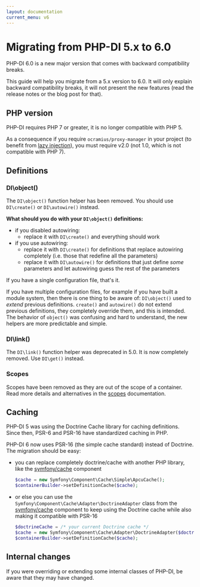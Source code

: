 ```yaml
---
layout: documentation
current_menu: v6
---
```


# Migrating from PHP-DI 5.x to 6.0

PHP-DI 6.0 is a new major version that comes with backward compatibility breaks.

This guide will help you migrate from a 5.x version to 6.0. It will only explain backward compatibility breaks, it will not present the new features (read the release notes or the blog post for that).

## PHP version

PHP-DI requires PHP 7 or greater, it is no longer compatible with PHP 5.

As a consequence if you require `ocramius/proxy-manager` in your project (to benefit from [lazy injection](../lazy-injection.md)), you must require v2.0 (not 1.0, which is not compatible with PHP 7).

## Definitions

### DI\object()

The `DI\object()` function helper has been removed. You should use `DI\create()` or `DI\autowire()` instead.

**What should you do with your `DI\object()` definitions:**

- if you disabled autowiring:
    - replace it with `DI\create()` and everything should work
- if you use autowiring:
    - replace it with `DI\create()` for definitions that replace autowiring completely (i.e. those that redefine all the parameters)
    - replace it with `DI\autowire()` for definitions that just define *some* parameters and let autowiring guess the rest of the parameters

If you have a single configuration file, that's it.

If you have multiple configuration files, for example if you have built a module system, then there is one thing to be aware of: `DI\object()` used to *extend* previous definitions. `create()` and `autowire()` do not extend previous definitions, they completely override them, and this is intended. The behavior of `object()` was confusing and hard to understand, the new helpers are more predictable and simple.

### DI\link()

The `DI\link()` function helper was deprecated in 5.0. It is now completely removed. Use `DI\get()` instead.

### Scopes

Scopes have been removed as they are out of the scope of a container. Read more details and alternatives in the [scopes](../scopes.md) documentation.

## Caching

PHP-DI 5 was using the Doctrine Cache library for caching definitions. Since then, PSR-6 and PSR-16 have standardized caching in PHP.

PHP-DI 6 now uses PSR-16 (the simple cache standard) instead of Doctrine. The migration should be easy:

- you can replace completely doctrine/cache with another PHP library, like the [symfony/cache](http://symfony.com/doc/current/components/cache.html) component

    ```php
    $cache = new Symfony\Component\Cache\Simple\ApcuCache();
    $containerBuilder->setDefinitionCache($cache);
    ```

- or else you can use the `Symfony\Component\Cache\Adapter\DoctrineAdapter` class from the [symfony/cache](http://symfony.com/doc/current/components/cache.html) component to keep using the Doctrine cache while also making it compatible with PSR-16

    ```php
    $doctrineCache = /* your current Doctrine cache */
    $cache = new Symfony\Component\Cache\Adapter\DoctrineAdapter($doctrineCache);
    $containerBuilder->setDefinitionCache($cache);
    ```

## Internal changes

If you were overriding or extending some internal classes of PHP-DI, be aware that they may have changed.
